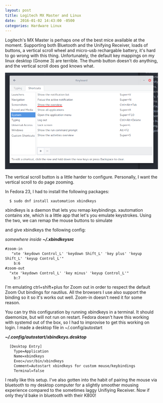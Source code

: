 ```yaml
---
layout: post
title: Logitech MX Master and Linux
date:  2016-01-02 14:43:00 -0500
categories: Hardware Linux
---
```


Logitech's MX Master is perhaps one of the best mice available at the moment. Supporting both Bluetooth and the Unifying Receiver, loads of buttons, a vertical scroll wheel and micro-usb rechargable battery, it's hard to go wrong with this thing. Unfortunately, the default key mappings on my linux desktop (Gnome 3) are terrible. The thumb button doesn't do anything, and the vertical scroll does god knows what.


![Keyboard Setting to Change to get Expose Thumb]( /assets/2016/logitech_thumbbutton.png)

The vertical scroll button is a little harder to configure. Personally, I want the vertical scroll to do page zooming.

In Fedora 23, I had to install the following packages:
```
  $ sudo dnf install xautomation xbindkeys
```

xbindkeys is a daemon that lets you remap keybindings. xautomation contains xte, which is a little app that let's you emulate keystrokes. Using the two, we can remap the mouse buttons to simulate

and give xbindkeys the following config:

*somewhere inside **~/.xbindkeysrc***
```
#zoom-in
   "xte 'keydown Control_L' 'keydown Shift_L' 'key plus' 'keyup Shift_L' 'keyup Control_L'"
    b:6
#zoom-out
  "xte 'keydown Control_L' 'key minus' 'keyup Control_L'"
    b:7
```

I'm emulating ctrl+shift+plus for Zoom out in order to respect the default Zoom Out bindings for nautilus. All the browsers I use also support the binding so it so it's works out well. Zoom-in doesn't need it for some reason.  


You can try this configuration by running xbindkeys in a terminal. It should daemonize, but will not run on restart. Fedora doesn't have this working with systemd out of the box, so I had to improvise to get this working on login. I made a desktop file in ~/.config/autostart

***~/.config/autostart/xbindkeys.desktop***
```
  [Desktop Entry]
    Type=Application
    Name=xbindkeys
    Exec=/usr/bin/xbindkeys
    Comment=Autostart xbindkeys for custom mouse/keybindings
    Terminal=false
```

I really like this setup. I've also gotten into the habit of pairing the mouse via bluetooth to my desktop computer for a slightly smoother mousing experience compared to the sometimes laggy Unifiying Receiver. Now if only they'd bake in bluetooth with their K800!
